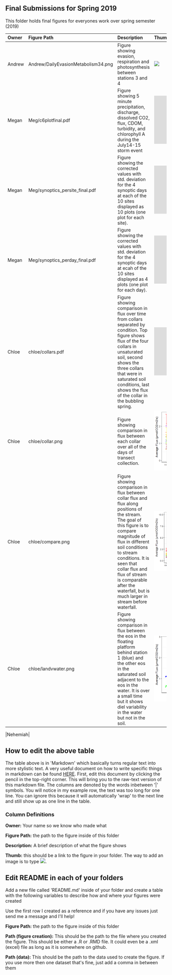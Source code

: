 ## Final Submissions for Spring 2019
  This folder holds final figures for everyones work over spring semester (2019)

|Owner|Figure Path|Description|Thumb|
|:---|:---|:---|:----------|
| Andrew | Andrew/DailyEvasionMetabolism34.png| Figure showing evasion, respiration and photosynthesis between stations 3 and 4| ![](https://github.com/ARMurray/Ecuador/blob/testing/Final_Figures/Andrew/DailyEvasionMetabolism34.png)|
| Megan |Meg/c6plotfinal.pdf| Figure showing 5 minute precipitation, discharge, dissolved CO2, flux, CDOM, turbidity, and chlorophyll A during the July14-15 storm event|![](https://github.com/ARMurray/Ecuador/blob/testing/Final_Figures/Meg/c6plotfinal.pdf) | 
| Megan |  Meg/synoptics_persite_final.pdf| Figure showing the corrected values with std. deviation for the 4 synoptic days at each of the 10 sites displayed as 10 plots (one plot for each site). | ![](https://github.com/ARMurray/Ecuador/blob/testing/Final_Figures/Meg/synoptics_persite_final.pdf)|
| Megan | Meg/synoptics_perday_final.pdf| Figure showing the corrected values with std. deviation for the 4 synoptic days at ecah of the 10 sites displayed as 4 plots (one plot for each day). |![](https://github.com/ARMurray/Ecuador/blob/testing/Final_Figures/Meg/synoptics_perday_final.pdf)|
| Chloe| chloe/collars.pdf| Figure showing comparison in flux over time from collars separated by condition. Top figure shows flux of the four collars in unsaturated soil, second shows the three collars that were in saturated soil conditions, last shows the flux of the collar in the bubbling spring.|![](https://github.com/ARMurray/Ecuador/blob/testing/Final_Figures/chloe/collars.pdf)|
| Chloe| chloe/collar.png| Figure showing comparison in flux between each collar over all of the days of transect collection. |![](https://github.com/ARMurray/Ecuador/blob/testing/Final_Figures/chloe/collar.png)|
| Chloe| chloe/compare.png| Figure showing comparison in flux between collar flux and flux along positions of the stream. The goal of this figure is to compare magnitude of flux in different soil conditions to stream conditions. It is seen that collar flux and flux of stream is comparable after the waterfall, but is much larger in stream before waterfall. |![](https://github.com/ARMurray/Ecuador/blob/testing/Final_Figures/chloe/compare.png)|
| Chloe| chloe/landvwater.png| Figure showing comparison in flux between the eos in the floating platform behind station 1 (blue) and the other eos in the saturated soil adjacent to the eos in the water. It is over a small time but it shows diel variability in the water but not in the soil. |![](https://github.com/ARMurray/Ecuador/blob/testing/Final_Figures/chloe/landvwater.png)| | Chloe| chloe/watervcol.png| Figure showing comparison in flux between the eos in the floating platform behind station 1 (blue) and the other eos in the unsaturated soil adjacent to the eos in the water further up on the hill. It is over a small time but it shows opposite diel variability in the water versus the soil.|![](https://github.com/ARMurray/Ecuador/blob/testing/Final_Figures/chloe/watervcol.png)|

|Nehemiah|


## How to edit the above table

The table above is in 'Markdown' which basically turns regular text into more stylistic text. A very useful document on how to write specific things in markdown can be found [HERE](https://github.com/adam-p/markdown-here/wiki/Markdown-Cheatsheet). First, edit this document by clicking the pencil in the top-right corner. This will bring you to the raw-text version of this markdown file. The columns are denoted by the words inbetween '|' symbols. You will notice in my example row, the text was too long for one line. You can ignore this because it will automatically 'wrap' to the next line and still show up as one line in the table.

### Column Definitions

**Owner:** Your name so we know who made what

**Figure Path:** the path to the figure inside of this folder

**Description:** A brief description of what the figure shows

**Thumb:** this should be a link to the figure in your folder. The way to add an image is to type ![](urltofigure).

## Edit README in each of your folders
Add a new file called 'README.md' inside of your folder and create a table with the following variables to describe how and where your figures were created



Use the first row I created as a reference and if you have any issues just send me a message and I'll help!

**Figure Path:** the path to the figure inside of this folder

**Path (figure creation):** This should be the path to the file where you created the figure. This should be either a .R or .RMD file. It could even be a .xml (excel) file as long as it is somewhere on github.

**Path (data):** This should be the path to the data used to create the figure. If you use more then one dataset that's fine, just add a comma in between them
